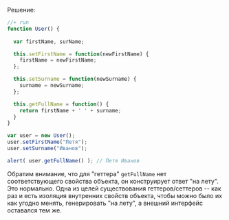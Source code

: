 Решение:

```js
//+ run
function User() {
  
  var firstName, surName;

  this.setFirstName = function(newFirstName) {
    firstName = newFirstName;
  };

  this.setSurname = function(newSurname) {
    surname = newSurname;
  };

  this.getFullName = function() {
    return firstName + ' ' + surname;
  }
}

var user = new User();
user.setFirstName("Петя");
user.setSurname("Иванов");

alert( user.getFullName() ); // Петя Иванов
```

Обратим внимание, что для "геттера" `getFullName` нет соответствующего свойства объекта, он конструирует ответ "на лету". Это нормально. Одна из целей существования геттеров/сеттеров -- как раз и есть изоляция внутренних свойств объекта, чтобы можно было их как угодно менять, генерировать "на лету", а внешний интерфейс оставался тем же.